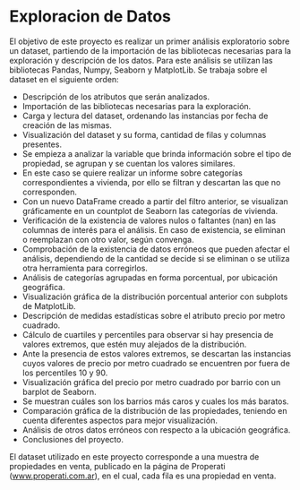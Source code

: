 # Exploracion de Datos
El objetivo de este proyecto es realizar un primer análisis exploratorio sobre un dataset, partiendo de la importación de las bibliotecas necesarias para la exploración y descripción de los datos. Para este análisis se utilizan las bibliotecas Pandas, Numpy, Seaborn y MatplotLib. Se trabaja sobre el dataset en el siguiente orden:

-	Descripción de los atributos que serán analizados.
-	Importación de las bibliotecas necesarias para la exploración.
-	Carga y lectura del dataset, ordenando las instancias por fecha de creación de las mismas.
-	Visualización del dataset y su forma, cantidad de filas y columnas presentes.
-	Se empieza a analizar la variable que brinda información sobre el tipo de propiedad, se agrupan y se cuentan los valores similares.
-	En este caso se quiere realizar un informe sobre categorías correspondientes a vivienda, por ello se filtran y descartan las que no corresponden.
-	Con un nuevo DataFrame creado a partir del filtro anterior, se visualizan gráficamente en un countplot de Seaborn las categorías de vivienda.
-	Verificación de la existencia de valores nulos o faltantes (nan) en las columnas de interés para el análisis. En caso de existencia, se eliminan o reemplazan con otro valor, según convenga.
-	Comprobación de la existencia de datos erróneos que pueden afectar el análisis, dependiendo de la cantidad se decide si se eliminan o se utiliza otra herramienta para corregirlos.
-	Análisis de categorías agrupadas en forma porcentual, por ubicación geográfica.
-	Visualización gráfica de la distribución porcentual anterior con subplots de MatplotLib.
-	Descripción de medidas estadísticas sobre el atributo precio por metro cuadrado.
-	Cálculo de cuartiles y percentiles para observar si hay presencia de valores extremos, que estén muy alejados de la distribución.
-	Ante la presencia de estos valores extremos, se descartan las instancias cuyos valores de precio por metro cuadrado se encuentren por fuera de los percentiles 10 y 90.
-	Visualización gráfica del precio por metro cuadrado por barrio con un barplot de Seaborn.
-	Se muestran cuáles son los barrios más caros y cuales los más baratos.
-	Comparación gráfica de la distribución de las propiedades, teniendo en cuenta diferentes aspectos para mejor visualización.
-	Análisis de otros datos erróneos con respecto a la ubicación geográfica.
-	Conclusiones del proyecto.

El dataset utilizado en este proyecto corresponde a una muestra de propiedades en venta, publicado en la página de Properati (www.properati.com.ar), en el cual, cada fila es una propiedad en venta.
